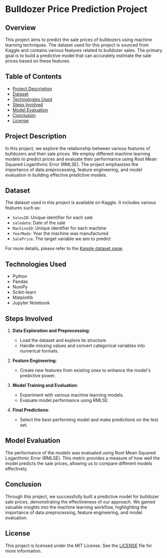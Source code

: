 # Bulldozer Price Prediction Project

## Overview

This project aims to predict the sale prices of bulldozers using machine learning techniques. The dataset used for this project is sourced from Kaggle and contains various features related to bulldozer sales. The primary goal is to build a predictive model that can accurately estimate the sale prices based on these features.

## Table of Contents

- [Project Description](#project-description)
- [Dataset](#dataset)
- [Technologies Used](#technologies-used)
- [Steps Involved](#steps-involved)
- [Model Evaluation](#model-evaluation)
- [Conclusion](#conclusion)
- [License](#license)

## Project Description

In this project, we explore the relationship between various features of bulldozers and their sale prices. We employ different machine learning models to predict prices and evaluate their performance using Root Mean Squared Logarithmic Error (RMLSE). The project emphasizes the importance of data preprocessing, feature engineering, and model evaluation in building effective predictive models.

## Dataset

The dataset used in this project is available on Kaggle. It includes various features such as:

- `SalesID`: Unique identifier for each sale
- `saledate`: Date of the sale
- `MachineID`: Unique identifier for each machine
- `YearMade`: Year the machine was manufactured
- `SalePrice`: The target variable we aim to predict

For more details, please refer to the [Kaggle dataset page](https://www.kaggle.com/c/bluebook-for-bulldozers).

## Technologies Used

- Python
- Pandas
- NumPy
- Scikit-learn
- Matplotlib
- Jupyter Notebook

## Steps Involved

1. **Data Exploration and Preprocessing**: 
   - Load the dataset and explore its structure.
   - Handle missing values and convert categorical variables into numerical formats.

2. **Feature Engineering**: 
   - Create new features from existing ones to enhance the model's predictive power.

3. **Model Training and Evaluation**: 
   - Experiment with various machine learning models.
   - Evaluate model performance using RMLSE.

4. **Final Predictions**: 
   - Select the best-performing model and make predictions on the test set.

## Model Evaluation

The performance of the models was evaluated using Root Mean Squared Logarithmic Error (RMLSE). This metric provides a measure of how well the model predicts the sale prices, allowing us to compare different models effectively.

## Conclusion

Through this project, we successfully built a predictive model for bulldozer sale prices, demonstrating the effectiveness of our approach. We gained valuable insights into the machine learning workflow, highlighting the importance of data preprocessing, feature engineering, and model evaluation.

## License

This project is licensed under the MIT License. See the [LICENSE](LICENSE) file for more information.

